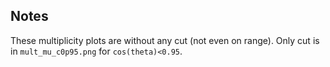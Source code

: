 ## Notes
These multiplicity plots are without any cut (not even on range). Only cut is in `mult_mu_c0p95.png` for `cos(theta)<0.95`.
